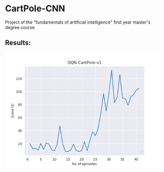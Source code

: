 # CartPole-CNN
Project of the "fundamentals of artificial intelligence" first year master's degree course

## Results:
<img align="center" src="images/plot.png" width="800">
